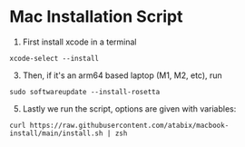 # Mac Installation Script
1. First install xcode in a terminal
```
xcode-select --install
```
3. Then, if it's an arm64 based laptop (M1, M2, etc), run
```
sudo softwareupdate --install-rosetta
```
5. Lastly we run the script, options are given with variables:
```
curl https://raw.githubusercontent.com/atabix/macbook-install/main/install.sh | zsh
```